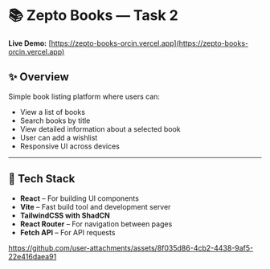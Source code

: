 # 📚 Zepto Books — Task 2

**Live Demo:** [https://zepto-books-orcin.vercel.app](https://zepto-books-orcin.vercel.app)

## ✨ Overview
Simple book listing platform where users can:

- View a list of books
- Search books by title
- View detailed information about a selected book
- User can add a wishlist
- Responsive UI across devices

---

## 🔧 Tech Stack

- **React** – For building UI components
- **Vite** – Fast build tool and development server
- **TailwindCSS with ShadCN** 
- **React Router** – For navigation between pages
- **Fetch API** – For API requests


https://github.com/user-attachments/assets/8f035d86-4cb2-4438-9af5-22e416daea91
